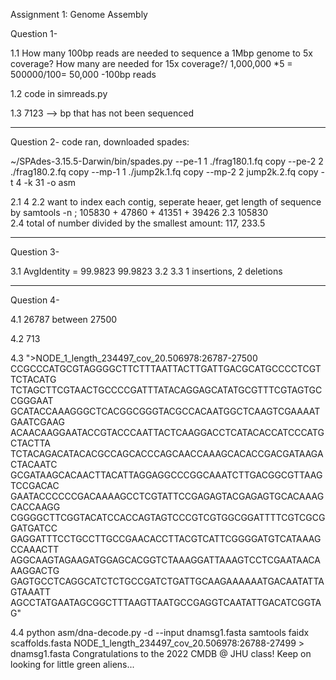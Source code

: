 Assignment 1: Genome Assembly

Question 1-

1.1 How many 100bp reads are needed to sequence a 1Mbp genome to 5x coverage? How many are needed for 15x coverage?/
1,000,000 *5 = 500000/100= 50,000 -100bp reads

1.2 code in simreads.py

1.3 7123 --> bp that has not been sequenced

----
Question 2-
code ran, downloaded spades:

~/SPAdes-3.15.5-Darwin/bin/spades.py --pe-1 1 ./frag180.1.fq copy --pe-2 2 ./frag180.2.fq copy --mp-1 1 ./jump2k.1.fq copy --mp-2 2 jump2k.2.fq copy -t 4 -k 31 -o asm

2.1 4
2.2 want to index each contig, seperate heaer, get length of sequence by samtools -n ; 105830 + 47860 + 41351 + 39426
2.3 	105830	
2.4 total of number divided by the smallest amount: 117, 233.5

----

Question 3-

3.1 AvgIdentity =  99.9823              99.9823
3.2 
3.3 1 insertions, 2 deletions

----

Question 4- 

4.1 26787 between 27500

4.2 713

4.3 
">NODE_1_length_234497_cov_20.506978:26787-27500
CCGCCCATGCGTAGGGGCTTCTTTAATTACTTGATTGACGCATGCCCCTCGTTCTACATG
TCTAGCTTCGTAACTGCCCCGATTTATACAGGAGCATATGCGTTTCGTAGTGCCGGGAAT
GCATACCAAAGGGCTCACGGCGGGTACGCCACAATGGCTCAAGTCGAAAATGAATCGAAG
ACAACAAGGAATACCGTACCCAATTACTCAAGGACCTCATACACCATCCCATGCTACTTA
TCTACAGACATACACGCCAGCACCCAGCAACCAAAGCACACCGACGATAAGACTACAATC
GCGATAAGCACAACTTACATTAGGAGGCCCGGCAAATCTTGACGGCGTTAAGTCCGACAC
GAATACCCCCCGACAAAAGCCTCGTATTCCGAGAGTACGAGAGTGCACAAAGCACCAAGG
CGGGGCTTCGGTACATCCACCAGTAGTCCCGTCGTGGCGGATTTTCGTCGCGGATGATCC
GAGGATTTCCTGCCTTGCCGAACACCTTACGTCATTCGGGGATGTCATAAAGCCAAACTT
AGGCAAGTAGAAGATGGAGCACGGTCTAAAGGATTAAAGTCCTCGAATAACAAAGGACTG
GAGTGCCTCAGGCATCTCTGCCGATCTGATTGCAAGAAAAAATGACAATATTAGTAAATT
AGCCTATGAATAGCGGCTTTAAGTTAATGCCGAGGTCAATATTGACATCGGTAG"

4.4 
python asm/dna-decode.py -d --input dnamsg1.fasta
samtools faidx scaffolds.fasta NODE_1_length_234497_cov_20.506978:26788-27499 > dnamsg1.fasta
Congratulations to the 2022 CMDB @ JHU class!  Keep on looking for little green aliens...







